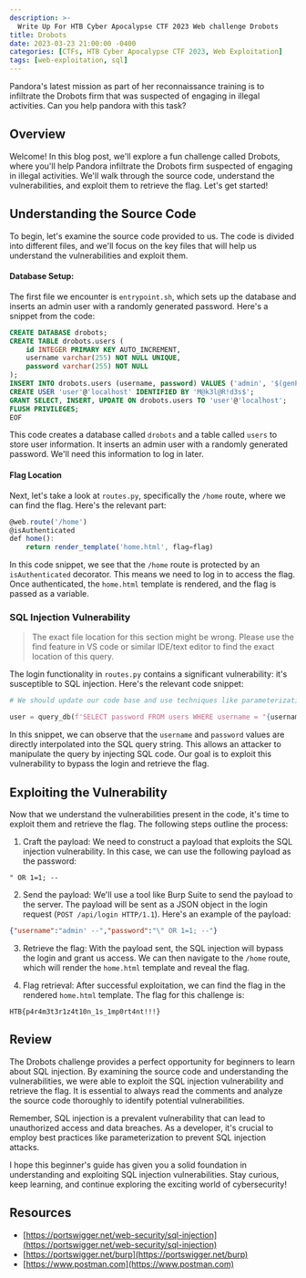 ```yaml
---
description: >-
  Write Up For HTB Cyber Apocalypse CTF 2023 Web challenge Drobots
title: Drobots
date: 2023-03-23 21:00:00 -0400
categories: [CTFs, HTB Cyber Apocalypse CTF 2023, Web Exploitation]
tags: [web-exploitation, sql]
---
```


Pandora's latest mission as part of her reconnaissance training is to infiltrate the Drobots firm that was suspected of engaging in illegal activities. Can you help pandora with this task?


## Overview

Welcome! In this blog post, we'll explore a fun challenge called Drobots, where you'll help Pandora infiltrate the Drobots firm suspected of engaging in illegal activities. We'll walk through the source code, understand the vulnerabilities, and exploit them to retrieve the flag. Let's get started!


## Understanding the Source Code

To begin, let's examine the source code provided to us. The code is divided into different files, and we'll focus on the key files that will help us understand the vulnerabilities and exploit them.

#### Database Setup: 

The first file we encounter is `entrypoint.sh`, which sets up the database and inserts an admin user with a randomly generated password. Here's a snippet from the code:

<!-- this is code block for entrypoint.sh -->
```sql
CREATE DATABASE drobots;
CREATE TABLE drobots.users (
    id INTEGER PRIMARY KEY AUTO_INCREMENT,
    username varchar(255) NOT NULL UNIQUE,
    password varchar(255) NOT NULL
);
INSERT INTO drobots.users (username, password) VALUES ('admin', '$(genPass)');
CREATE USER 'user'@'localhost' IDENTIFIED BY 'M@k3l@R!d3s$';
GRANT SELECT, INSERT, UPDATE ON drobots.users TO 'user'@'localhost';
FLUSH PRIVILEGES;
EOF
```

This code creates a database called `drobots` and a table called `users` to store user information. It inserts an admin user with a randomly generated password. We'll need this information to log in later.

#### Flag Location

Next, let's take a look at `routes.py`, specifically the `/home` route, where we can find the flag. Here's the relevant part:

<!-- this is code block for routes.py -->
```js
@web.route('/home')
@isAuthenticated
def home():
    return render_template('home.html', flag=flag)
```


In this code snippet, we see that the `/home` route is protected by an `isAuthenticated` decorator. This means we need to log in to access the flag. Once authenticated, the `home.html` template is rendered, and the flag is passed as a variable.


### SQL Injection Vulnerability

> The exact file location for this section might be wrong. Please use the find feature in VS code or similar IDE/text editor to find the exact location of this query.


The login functionality in `routes.py` contains a significant vulnerability: it's susceptible to SQL injection. Here's the relevant code snippet:

```python
# We should update our code base and use techniques like parameterization to avoid SQL Injection

user = query_db(f'SELECT password FROM users WHERE username = "{username}" AND password = "{password}" ', one=True)
```


In this snippet, we can observe that the `username` and `password` values are directly interpolated into the SQL query string. This allows an attacker to manipulate the query by injecting SQL code. Our goal is to exploit this vulnerability to bypass the login and retrieve the flag.


## Exploiting the Vulnerability

Now that we understand the vulnerabilities present in the code, it's time to exploit them and retrieve the flag. The following steps outline the process:

1. Craft the payload: We need to construct a payload that exploits the SQL injection vulnerability. In this case, we can use the following payload as the password:

```
" OR 1=1; --
```

2. Send the payload: We'll use a tool like Burp Suite to send the payload to the server. The payload will be sent as a JSON object in the login request (`POST /api/login HTTP/1.1`). Here's an example of the payload:

```json
{"username":"admin' --","password":"\" OR 1=1; --"}
```

3. Retrieve the flag: With the payload sent, the SQL injection will bypass the login and grant us access. We can then navigate to the `/home` route, which will render the `home.html` template and reveal the flag.

3. Flag retrieval: After successful exploitation, we can find the flag in the rendered `home.html` template. The flag for this challenge is:

```
HTB{p4r4m3t3r1z4t10n_1s_1mp0rt4nt!!!}	
```

## Review

The Drobots challenge provides a perfect opportunity for beginners to learn about SQL injection. By examining the source code and understanding the vulnerabilities, we were able to exploit the SQL injection vulnerability and retrieve the flag. It is essential to always read the comments and analyze the source code thoroughly to identify potential vulnerabilities.

Remember, SQL injection is a prevalent vulnerability that can lead to unauthorized access and data breaches. As a developer, it's crucial to employ best practices like parameterization to prevent SQL injection attacks.

I hope this beginner's guide has given you a solid foundation in understanding and exploiting SQL injection vulnerabilities. Stay curious, keep learning, and continue exploring the exciting world of cybersecurity!


## Resources
- [https://portswigger.net/web-security/sql-injection](https://portswigger.net/web-security/sql-injection)
- [https://portswigger.net/burp](https://portswigger.net/burp)
- [https://www.postman.com](https://www.postman.com)